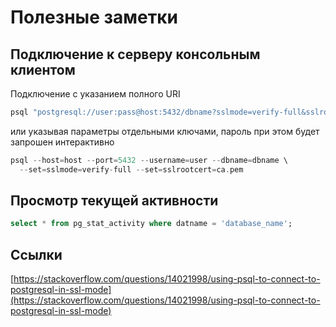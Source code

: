 # Полезные заметки

## Подключение к серверу консольным клиентом

Подключение с указанием полного URI

```c
psql "postgresql://user:pass@host:5432/dbname?sslmode=verify-full&sslrootcert=ca.pem"
```

или указывая параметры отдельными ключами, пароль при этом будет запрошен интерактивно

```c
psql --host=host --port=5432 --username=user --dbname=dbname \
  --set=sslmode=verify-full --set=sslrootcert=ca.pem
```

## Просмотр текущей активности

```sql
select * from pg_stat_activity where datname = 'database_name';
```

## Ссылки

[https://stackoverflow.com/questions/14021998/using-psql-to-connect-to-postgresql-in-ssl-mode](https://stackoverflow.com/questions/14021998/using-psql-to-connect-to-postgresql-in-ssl-mode)

